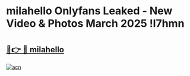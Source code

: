 # milahello Onlyfans Leaked - New Video & Photos March 2025 !l7hmn

# <h2><a href="https://blrm50.iuczelnia.edu.pl?title=milahello&ref=l7hmn">🔗👉 🔴 milahello</a></h2>

[![acn](https://github.com/user-attachments/assets/0f9c940e-d8b0-45ae-aac7-cd30a18b3e1c)](https://blrm50.iuczelnia.edu.pl?title=milahello&ref=l7hmn)

